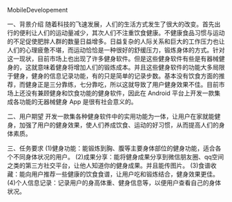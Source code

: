 
MobileDevelopement

一、背景介绍
随着科技的飞速发展，人们的生活方式发生了很大的改变。首先出行的便利让人们的运动量减少，其次人们不注重饮食健康。不健康食品习惯与运动的不足促使肥胖人群的数量日益增多。日益复杂的人际关系和巨大的工作压力也让人们的心理疲惫不堪，而运动恰恰是一种很好的舒缓压力，锻炼身体的方式。针对这一现状，目前市场上也出现了许多健身软件。但是这些健身软件有些是有器械健身的，这就意味着健身将增加人们的锻炼成本。并且这些健身软件的功能大多局限于健身，健身的信息记录功能，有的只是简单的记录步数。基本没有饮食方面的推荐，而健身正是三分靠练，七分靠吃，所以这就导致了用户健身效果不佳。目前市场上还没有兼顾健身和饮食功能的健身软件，因此在 Android 平台上开发一款集成各功能的无器械健身 App 是很有社会意义的。

二、用户期望
开发一款集各种健身软件中的实用功能为一体，让用户在家就能健身，加强了用户的健身效果，使人们养成饮食、运动的好习惯，从而提高人们的身体素质。

三、任务要求
(1)健身功能：能锻炼到胸、腹等主要身体部位的健身功能，适合各个不同身体状况的用户。
(2)成果分享：能将健身成果分享到微信朋友圈、qq空间之类的第三方社交平台，让他人知道你的健身成果。并且能传图片。
(3)食谱收藏：能向用户推荐一些健康的饮食食谱，让用户吃和锻炼结合，健身效果更佳。
(4)个人信息记录：记录用户的身高体重、健身信息等，以便用户查看自己的身体状况。
